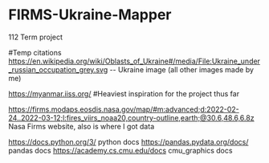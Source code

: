 # FIRMS-Ukraine-Mapper
112 Term project


#Temp citations
https://en.wikipedia.org/wiki/Oblasts_of_Ukraine#/media/File:Ukraine_under_russian_occupation_grey.svg -- Ukraine image
(all other images made by me)

https://myanmar.iiss.org/ #Heaviest inspiration for the project thus far

https://firms.modaps.eosdis.nasa.gov/map/#m:advanced;d:2022-02-24..2022-03-12;l:fires_viirs_noaa20,country-outline,earth;@30.6,48.6,6.8z
Nasa Firms website, also is where I got data

https://docs.python.org/3/ python docs
https://pandas.pydata.org/docs/ pandas docs
https://academy.cs.cmu.edu/docs cmu_graphics docs